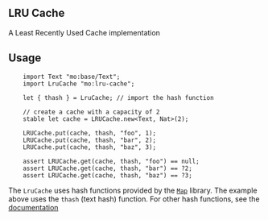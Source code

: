 ## LRU Cache

A Least Recently Used Cache implementation

## Usage

```motoko
    import Text "mo:base/Text";
    import LruCache "mo:lru-cache";

    let { thash } = LruCache; // import the hash function

    // create a cache with a capacity of 2
    stable let cache = LRUCache.new<Text, Nat>(2);

    LRUCache.put(cache, thash, "foo", 1);
    LRUCache.put(cache, thash, "bar", 2);
    LRUCache.put(cache, thash, "baz", 3);

    assert LRUCache.get(cache, thash, "foo") == null;
    assert LRUCache.get(cache, thash, "bar") == ?2;
    assert LRUCache.get(cache, thash, "baz") == ?3;

```

The `LruCache` uses hash functions provided by the [`Map`](https://mops.one/map) library. The example above uses the `thash` (text hash) function. For other hash functions, see the [documentation](https://mops.one/map#composite-utils)